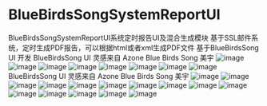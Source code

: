 # BlueBirdsSongSystemReportUI
BlueBirdsSongSystemReportUI系统定时报告UI及混合生成模块
基于SSL邮件系统，定时生成PDF报告，可以根据html或者xml生成PDF文件
基于BlueBirdsSong UI 开发
BlueBirdsSong UI 灵感来自 Azone Blue Birds Song 美宇
![image](https://github.com/pisual/BlueBirdsSongSystemReportUI/blob/master/PSD/bear.png)
![image](https://github.com/pisual/BlueBirdsSongSystemReportUI/blob/master/PSD/%E6%8A%A5%E5%91%8A%E9%A6%96%E9%A1%B5.jpg)
![image](https://github.com/pisual/BlueBirdsSongSystemReportUI/blob/master/PSD/%E5%86%85%E9%83%A8%E6%8A%A5%E5%91%8A%E9%A6%96%E9%A1%B5CELLS%20SYstem%20report.jpg)
![image](https://github.com/pisual/BlueBirdsSongSystemReportUI/blob/master/PSD/%E5%86%85%E9%83%A8%E6%8A%A5%E5%91%8A%E9%A6%96%E9%A1%B5CELLS%20SYstem%20report%20%E5%86%85%E5%AE%B9%E9%A1%B5.jpg)
![image](https://github.com/pisual/BlueBirdsSongSystemReportUI/blob/master/PSD/%E5%86%85%E9%83%A8%E6%8A%A5%E5%91%8A%E9%A6%96%E9%A1%B5%20Bigcg%20System%20Report.jpg)
![image](https://github.com/pisual/BlueBirdsSongSystemReportUI/blob/master/PSD/Mail%E7%B3%BB%E7%BB%9F%E6%A0%B7%E5%93%81%E6%A8%A1%E7%89%88.jpg)
![image](https://github.com/pisual/BlueBirdsSongSystemReportUI/blob/master/PSD/%E6%9C%8D%E5%8A%A1%E5%99%A8%E8%83%8C%E6%99%AF.png)
![image](https://github.com/pisual/BlueBirdsSongSystemReportUI/blob/master/PSD/%E6%9C%8D%E5%8A%A1%E5%99%A8%E8%83%8C%E6%99%AF2.png)
BlueBirdsSong UI 灵感来自 Azone Blue Birds Song 美宇
![image](https://github.com/pisual/BlueBirdsSongSystemReportUI/blob/master/BlueBirdsSong/1.jpg)
![image](https://github.com/pisual/BlueBirdsSongSystemReportUI/blob/master/BlueBirdsSong/2.jpg)
![image](https://github.com/pisual/BlueBirdsSongSystemReportUI/blob/master/BlueBirdsSong/3.jpg)
![image](https://github.com/pisual/BlueBirdsSongSystemReportUI/blob/master/BlueBirdsSong/4.jpg)
![image](https://github.com/pisual/BlueBirdsSongSystemReportUI/blob/master/BlueBirdsSong/5.jpg)
![image](https://github.com/pisual/BlueBirdsSongSystemReportUI/blob/master/BlueBirdsSong/6.jpg)
![image](https://github.com/pisual/BlueBirdsSongSystemReportUI/blob/master/BlueBirdsSong/7.jpg)
![image](https://github.com/pisual/BlueBirdsSongSystemReportUI/blob/master/BlueBirdsSong/8.jpg)
![image](https://github.com/pisual/BlueBirdsSongSystemReportUI/blob/master/BlueBirdsSong/9.jpg)
![image](https://github.com/pisual/BlueBirdsSongSystemReportUI/blob/master/BlueBirdsSong/10.jpg)
![image](https://github.com/pisual/BlueBirdsSongSystemReportUI/blob/master/BlueBirdsSong/11.jpg)
![image](https://github.com/pisual/BlueBirdsSongSystemReportUI/blob/master/BlueBirdsSong/12.jpg)
![image](https://github.com/pisual/BlueBirdsSongSystemReportUI/blob/master/BlueBirdsSong/13.jpg)
![image](https://github.com/pisual/BlueBirdsSongSystemReportUI/blob/master/BlueBirdsSong/14.jpg)
![image](https://github.com/pisual/BlueBirdsSongSystemReportUI/blob/master/BlueBirdsSong/15.jpg)
